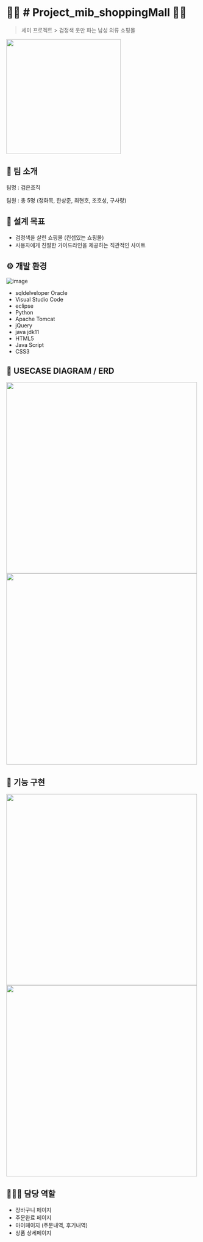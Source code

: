 
# 🕴🏻 # Project_mib_shoppingMall 🕴🏻

> 세미 프로젝트 > 검정색 옷만 파는 남성 의류 쇼핑몰
<img src="https://github.com/user-attachments/assets/2d5a1b17-0737-4a01-977f-b06cbfa4fc5e" width="300" />

## 👥 팀 소개
팀명 : 검은조직

팀원 : 총 5명 (정화목, 한상준, 최현호, 조호성, 구사랑)


## 🚩 설계 목표

- 검정색을 살린 쇼핑몰 (컨셉있는 쇼핑몰)
- 사용자에게 친절한 가이드라인을 제공하는 직관적인 사이트

## ⚙️ 개발 환경
![image](https://github.com/user-attachments/assets/c2db414b-0d63-4b57-a984-5400f91b8927)


- sqldelveloper Oracle
- Visual Studio Code
- eclipse
- Python
- Apache Tomcat
- jQuery
- java jdk11
- HTML5
- Java Script
- CSS3

## 📝 USECASE DIAGRAM / ERD

<img src="https://github.com/user-attachments/assets/40028866-54c0-4e02-b5be-45a5c9a10108" width="500" />
<img src="https://github.com/user-attachments/assets/4379a175-8ba0-4138-89d1-c9334b576490" width="500" />


## 📄 기능 구현

<img src="https://github.com/user-attachments/assets/7e019826-5041-4d02-9f77-0ba839e7f2c0" width="500" />
<img src="https://github.com/user-attachments/assets/6cb1d16a-f50f-4995-a047-d05a2234ca60" width="500" />

## 👩🏻‍💻 담당 역할
- 장바구니 페이지
- 주문완료 페이지
- 마이페이지 (주문내역, 후기내역)
- 상품 상세페이지



